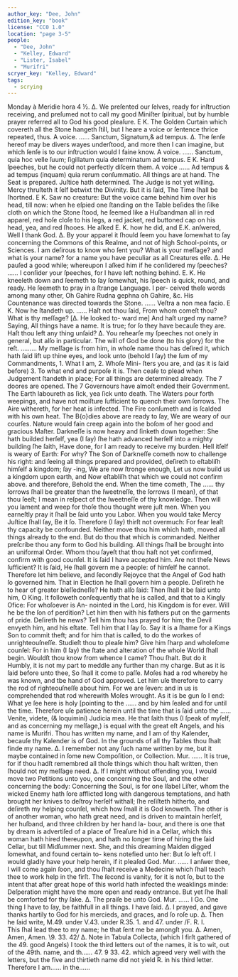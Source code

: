 ```yaml
---
author_key: "Dee, John"
edition_key: "book"
license: "CC0 1.0"
location: "page 3-5"
people:
  - "Dee, John"
  - "Kelley, Edward"
  - "Lister, Isabel"
  - "Murifri"
scryer_key: "Kelley, Edward"
tags:
  - scrying
---
```

Monday à Meridie hora 4 ½.
Δ. We preſented our ſelves, ready for inſtruction receiving, and preſumed not to call my
good Miniſter ſpiritual, but by humble prayer referred all to God his good pleaſure.
E K. The Golden Curtain which covereth all the Stone hangeth ſtill,
but I heare a voice or ſentence thrice repeated, thus.
A voice. …… Sanctum, Signatum,& ad tempus.
Δ. The ſenſe hereof may be divers wayes underſtood, and more then I can imagine, but
which ſenſe is to our inſtruction would I faine know.
A voice. …… Sanctum, quia hoc velle ſuum; ſigillatum quia determinatum ad tempus.
E K. Hard ſpeeches, but he could not perfectly diſcern them.
A voice …… Ad tempus & ad tempus (inquam) quia rerum conſummatio. All things are at hand.
The Seat is prepared.
Juſtice hath determined.
The Judge is not yet willing.
Mercy thruſteth it ſelf betwixt the Divinity. But it is ſaid,
The Time ſhall be ſhortned.
E K. Saw no creature: But the voice came behind him over his head,
till now: when he eſpied one ſtanding on the Table beſides the ſilke
cloth on which the Stone ſtood, he ſeemed like a Huſbandman all in red
apparel, red hoſe cloſe to his legs, a red jacket, red buttoned cap on his head,
yea, and red ſhooes. He aſked E. K. how he did, and E.K. anſwered,
Well I thank God.
Δ. By your apparel it ſhould ſeem you have ſomewhat to ſay concerning the Commons
of this Realme, and not of high School-points, or Sciences. I am deſirous to know who ſent
you? What is your meſſage? and what is your name? for a name you  have peculiar as all
Creatures elſe.
Δ. He pauſed a good while; whereupon I aſked him if he conſidered my ſpeeches?
…… I conſider your ſpeeches, for I have left nothing behind.
E. K. He kneeleth down and ſeemeth to ſay ſomewhat, his ſpeech is
quick, round, and ready. He ſeemeth to pray in a ſtrange Language. I per-
ceived theſe words among many other, Oh  Gahire Rudna  gephna oh
Gahire, &c.
His Countenance was directed towards the Stone.
…… Veſtra a non mea facio.
E K. Now he ſtandeth up.
…… Haſt not thou ſaid, From whom comeſt thou? What is thy meſſage? [Δ. He looked to-
ward me] And haſt urged my name? Saying, All things have a name. It is true; for ſo they
have becauſe they are. Haſt thou left any thing unſaid?
Δ. You rehearſe my ſpeeches not onely in general, but alſo in particular.
The will of God be done (to his glory) for the reſt.
……… My meſſage is from him, in whoſe name thou has deſired it, which hath ſaid lift up thine
eyes, and look unto (behold I ſay) the ſum of my Commandments, 1. What I am, 2. Whoſe Mini-
ſters you are, and (as it is ſaid before) 3. To what end and purpoſe it is.
Then ceaſe to plead when Judgement ſtandeth in place; For all things are determined already.
The 7 doores are opened. The 7 Governours have almoſt ended their Government.
The Earth laboureth as ſick, yea ſick unto death.
The Waters pour forth weepings, and have not moiſture ſufficient to quench their own ſorrows.
The Aire withereth, for her heat is infected.
The Fire conſumeth and is ſcalded with his own heat.
The B{o}dies above are ready to ſay, We are weary of our courſes.
Nature would fain creep again into the boſom of her good and gracious Maſter.
Darkneſſe is now heavy and ſinketh down together: She hath builded herſelf, yea (I ſay) ſhe hath
advanced herſelf into a mighty building ſhe ſaith, Have done, for I am ready to receive my burden.
Hell itſelf is weary of Earth: For why? The Son of Darkneſſe cometh now to challenge his
right: and ſeeing all things prepared and provided, deſireth to eſtabliſh himſelf a kingdom; ſay
-ing, We are now ſtronge enough, Let us now build us a kingdom upon earth, and Now eſtabliſh
that which we could not confirm above.
and therefore, Behold the end.
When the time cometh, The …… thy ſorrows ſhall be greater than the ſweetneſſe, the ſorrows
(I mean), of that thou ſeeſt; I mean in reſpect of the ſweetneſſe of thy knowledge. Then will you
lament and weep for thoſe thou thought were juſt men.
When you earneſtly pray it ſhall be ſaid unto you Labor. When you would take Mercy Juſtice
ſhall ſay, Be it ſo.
Therefore (I ſay) thirſt not overmuch: For fear leaſt thy capacity be confounded.
Neither move thou him which hath, moved all things already to the end.
But do thou that which is commanded.
Neither preſcribe thou any form to God his building.
All things ſhall be brought into an uniformal Order.
Whom thou ſayeſt that thou haſt not yet confirmed, confirm with good counſel. It is ſaid I have
accepted him.
Are not theſe News ſufficient?
It is ſaid, He ſhall govern me a people: of himſelf he cannot.  Therefore let him believe, and
ſecondly Rejoyce that the  Angel of God hath ſo governed him.   That in Election he ſhall
govern him a people.
Deſireth he to hear of greater bleſſedneſſe?
He hath alſo ſaid: Then ſhall it be ſaid unto him, O King.
It followeth conſequently that he is called, and that to a Kingly Ofice: For whoſoever is An-
nointed in the Lord, his Kingdom is for ever.
Will he be the ſon of perdition? Let him then with his fathers put on the garments of pride.
Deſireth he news? Tell him thou has prayed for him; the Devil envyeth him, and his eſtate.
Tell him that I ſay ſo.
Say it is a ſhame for a Kings Son to commit theft; and for him that is called, to do the workes
of unrighteouſneſſe. Studieſt thou to pleaſe him? Give him ſharp and wholeſome counſel: For in
him (I ſay) the ſtate and alteration of the whole World ſhall begin.
Wouldſt thou know from whence I came? Thou ſhalt.
But do it Humbly, it is not my part to meddle any further than my charge.
But as it is ſaid before unto thee, So ſhall it come to paſſe.
Moſes had a rod whereby he was known, and tbe hand of God approved.
Let him uſe therefore to carry the rod of righteouſneſſe about him.
For we are ſeven: and in us is comprehended that rod wherewith Moſes wrought. As it is be
gun ſo I end: What ye ſee here is holy [pointing to the …… and by him ſealed and for until the time.
Therefore uſe patience herein until the time that is ſaid unto the ……
Venite, videte, (& loquimini) Judicia mea.
He that ſaith thus (I ſpeak of myſelf, and as concerning my meſſage,) is equal with the great
eſt Angels, and his name is Murifri.
Thou has written my name, and I am of thy Kalender, becauſe thy Kalender is of God.
In the grounds of all thy Tables thou ſhalt finde my name.
Δ. I remember not any ſuch name written by me, but it maybe contained in ſome new
Compoſition, or Collection.
Mur. …… It is true, for if thou hadſt remembred all thoſe things which thou haſt written, then
ſhould not my meſſage need.
Δ. If I might without offending you, I would move two Petitions unto you, one concerning
the Soul, and the other concerning the body: Concerning the Soul, is for one Iſabel Liſter,
whom the wicked Enemy hath ſore afflicted long with dangerous temptations, and hath
brought her knives to deſtroy herſelf withall; ſhe reſiſteth hitherto, and deſireth my helping
counſel, which how ſmall it is God knoweth. The other is of another woman, who hath great
need, and is driven to maintain herſelf, her huſband, and three children by her hand la-
bour, and there is one that by dream is advertiſed of a place of Treaſure hid in a Cellar, which
this woman hath hired thereupon, and hath no longer time of hiring the ſaid Cellar, but till
Midſummer next. She, and this dreaming Maiden digged ſomewhat, and found certain to-
kens notefied unto her: But ſo left off. I would gladly have your help herein, if it pleaſed God.
Mur. …… I anſwer thee, I will come again ſoon, and thou ſhalt receive a Medecine which ſhall
teach thee to work help in the firſt. The ſecond is vanity, for it is not ſo, but to the intent that
after great hope of this world hath infected the weaklings minde: Deſperation might have the more
open and ready entrance. But yet ſhe ſhall be comforted for thy ſake.
Δ. The praiſe be unto God.
Mur. …… I Go.     One thing I have to ſay, be faithfull in all things.
      I have ſaid.
Δ. I prayed, and gave thanks hartily to God for his mercieds, and graces, and ſo roſe up.
Δ. Then he ſaid write, M.49. under V.43. under R.35. 1. and 47. under /F. R. I.\
This ſhal lead thee to my name; he that ſent me be amongſt you. Δ. Amen, Amen, Amen. \9. 33. 42/
Δ. Note in Tabula Collecta, (which I firſt gathered of the 49. good Angels) I took the third
letters out of the names, it is to wit, out of the 49th. name, and th…… 47. 9 33. 42. which
agreed very well with the letters, but the five and thirtieth name did not yield R. in his third
letter. Therefore I am…… in the……
